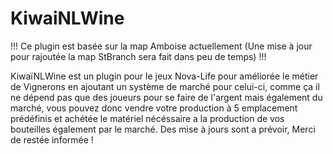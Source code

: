 # KiwaiNLWine
!!! Ce plugin est basée sur la map Amboise actuellement (Une mise à jour pour rajoutée la map StBranch sera fait dans peu de temps) !!!

KiwaïNLWine est un plugin pour le jeux Nova-Life pour améliorée le métier de Vignerons en ajoutant un système de marché pour celui-ci, comme ça il ne dépend pas que des joueurs pour se faire de l'argent mais également du marché, vous pouvez donc vendre votre production à 5 emplacement prédéfinis et achétée le matériel nécéssaire a la production de vos bouteilles également par le marché. Des mise à jours sont a prévoir, Merci de restée informée !
